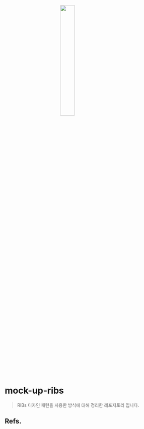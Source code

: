 <img width="30%" src="https://github.com/nsdongklee/mock-up-ribs/blob/main/resources/scenario.gif" style="margin-left: auto; margin-right: auto; display: block;"/>

# mock-up-ribs
> RIBs 디자인 패턴을 사용한 방식에 대해 정리한 레포지토리 입니다.



## Refs.
